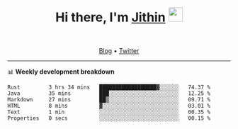 <h1 align="center">Hi there, I'm <a href="https://jithset.github.io/" target="_blank">Jithin</a> <img
src="https://github.com/blackcater/blackcater/raw/main/images/Hi.gif" height="32" /></h1>

<br />

<p align="center">
  <a href="https://jithset.github.io">Blog</a> •
  <a href="https://twitter.com/jithset">Twitter</a>
</p>

---

📊 **Weekly development breakdown**

<!--START_SECTION:waka-->

```text
Rust         3 hrs 34 mins   ██████████████████▓░░░░░░   74.37 %
Java         35 mins         ███░░░░░░░░░░░░░░░░░░░░░░   12.25 %
Markdown     27 mins         ██▒░░░░░░░░░░░░░░░░░░░░░░   09.71 %
HTML         8 mins          ▓░░░░░░░░░░░░░░░░░░░░░░░░   03.01 %
Text         1 min           ░░░░░░░░░░░░░░░░░░░░░░░░░   00.35 %
Properties   0 secs          ░░░░░░░░░░░░░░░░░░░░░░░░░   00.15 %
```

<!--END_SECTION:waka-->

